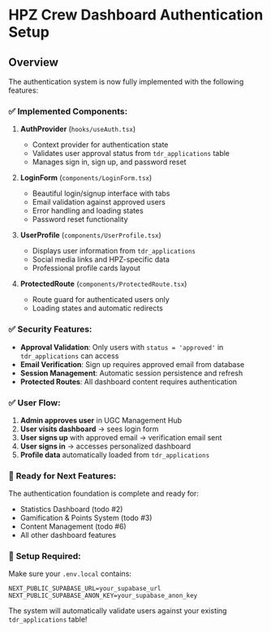 # HPZ Crew Dashboard Authentication Setup

## Overview

The authentication system is now fully implemented with the following features:

### ✅ **Implemented Components:**

1. **AuthProvider** (`hooks/useAuth.tsx`)

   - Context provider for authentication state
   - Validates user approval status from `tdr_applications` table
   - Manages sign in, sign up, and password reset

2. **LoginForm** (`components/LoginForm.tsx`)

   - Beautiful login/signup interface with tabs
   - Email validation against approved users
   - Error handling and loading states
   - Password reset functionality

3. **UserProfile** (`components/UserProfile.tsx`)

   - Displays user information from `tdr_applications`
   - Social media links and HPZ-specific data
   - Professional profile cards layout

4. **ProtectedRoute** (`components/ProtectedRoute.tsx`)
   - Route guard for authenticated users only
   - Loading states and automatic redirects

### ✅ **Security Features:**

- **Approval Validation**: Only users with `status = 'approved'` in `tdr_applications` can access
- **Email Verification**: Sign up requires approved email from database
- **Session Management**: Automatic session persistence and refresh
- **Protected Routes**: All dashboard content requires authentication

### ✅ **User Flow:**

1. **Admin approves user** in UGC Management Hub
2. **User visits dashboard** → sees login form
3. **User signs up** with approved email → verification email sent
4. **User signs in** → accesses personalized dashboard
5. **Profile data** automatically loaded from `tdr_applications`

### 🚀 **Ready for Next Features:**

The authentication foundation is complete and ready for:

- Statistics Dashboard (todo #2)
- Gamification & Points System (todo #3)
- Content Management (todo #6)
- All other dashboard features

### 🔧 **Setup Required:**

Make sure your `.env.local` contains:

```env
NEXT_PUBLIC_SUPABASE_URL=your_supabase_url
NEXT_PUBLIC_SUPABASE_ANON_KEY=your_supabase_anon_key
```

The system will automatically validate users against your existing `tdr_applications` table!
